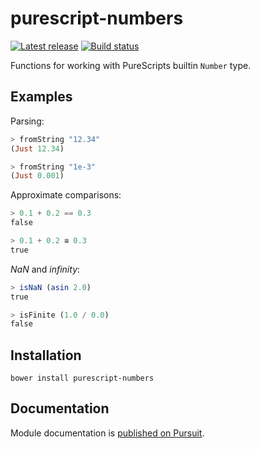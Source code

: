 # purescript-numbers
[![Latest release](http://img.shields.io/github/release/sharkdp/purescript-numbers.svg)](https://github.com/sharkdp/purescript-numbers/releases)
[![Build status](https://travis-ci.org/sharkdp/purescript-numbers.svg?branch=master)](https://travis-ci.org/sharkdp/purescript-numbers)



Functions for working with PureScripts builtin `Number` type.

## Examples

Parsing:
``` purs
> fromString "12.34"
(Just 12.34)

> fromString "1e-3"
(Just 0.001)
```

Approximate comparisons:
``` purs
> 0.1 + 0.2 == 0.3
false

> 0.1 + 0.2 ≅ 0.3
true
```

*NaN* and *infinity*:
``` purs
> isNaN (asin 2.0)
true

> isFinite (1.0 / 0.0)
false
```

## Installation

```
bower install purescript-numbers
```

## Documentation

Module documentation is [published on Pursuit](http://pursuit.purescript.org/packages/purescript-numbers).

